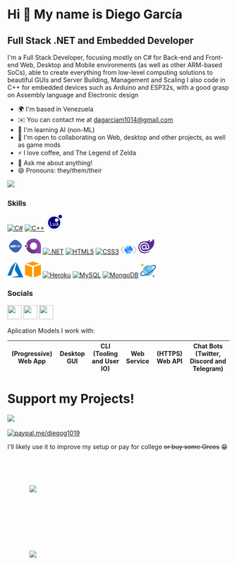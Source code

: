 Hi 👋 My name is Diego García
=============================

Full Stack .NET and Embedded Developer
--------------------------------------

I'm a Full Stack Developer, focusing mostly on C# for Back-end and Front-end Web, Desktop and Mobile environments (as well as other ARM-based SoCs), able to create everything from low-level computing solutions to beautiful GUIs and Server Building, Management and Scaling I also code in C++ for embedded devices such as Arduino and ESP32s, with a good grasp on Assembly language and Electronic design

* 🌍  I'm based in Venezuela
* ✉️  You can contact me at [dagarciam1014@gmail.com](mailto:dagarciam1014@gmail.com)
* 🧠  I'm learning AI (non-ML)
* 🤝  I'm open to collaborating on Web, desktop and other projects, as well as game mods
* ⚡  I love coffee, and The Legend of Zelda
* 💬 Ask me about anything!
* 😄 Pronouns: they/them/their

<a href="https://www.github.com/diegog1019" target="_blank" rel="noreferrer"><img
src="https://img.shields.io/github/followers/diegog1019?logo=github&style=for-the-badge&color=0891b2&labelColor=1c1917" /></a>
### Skills

<p align="left">
<a href="https://docs.microsoft.com/en-us/dotnet/csharp/" target="_blank" rel="noreferrer"><img src="https://raw.githubusercontent.com/danielcranney/readme-generator/main/public/icons/skills/csharp-colored.svg" width="36" height="36" alt="C#" /></a>
<a href="https://docs.microsoft.com/en-us/cpp/?view=msvc-170" target="_blank" rel="noreferrer"><img src="https://raw.githubusercontent.com/danielcranney/readme-generator/main/public/icons/skills/cplusplus-colored.svg" width="36" height="36" alt="C++" /></a>
<a href="https://www.lua.org/" target="_blank" rel="noreferrer"><img src="https://raw.githubusercontent.com/DiegoG1019/DiegoG1019/main/lua_logo.png" alt="Lua" /></a>
</p>
<p align="left">
<a href="https://docs.microsoft.com/en-us/aspnet/core/introduction-to-aspnet-core?view=aspnetcore-6.0" target="_blank" rel="noreferrer"><img src="https://raw.githubusercontent.com/DiegoG1019/DiegoG1019/main/aspnet_logo.png" alt="ASP.NET" /></a>
<a href="https://avaloniaui.net/" target="_blank" rel="noreferrer"><img src="https://raw.githubusercontent.com/DiegoG1019/DiegoG1019/main/avalonia_logo.png" alt="Avalonia" /></a>
<a href="https://dotnet.microsoft.com/en-us/" target="_blank" rel="noreferrer"><img src="https://raw.githubusercontent.com/danielcranney/readme-generator/main/public/icons/skills/dot-net-colored.svg" width="36" height="36" alt=".NET" /></a>
<a href="https://developer.mozilla.org/en-US/docs/Glossary/HTML5" target="_blank" rel="noreferrer"><img src="https://raw.githubusercontent.com/danielcranney/readme-generator/main/public/icons/skills/html5-colored.svg" width="36" height="36" alt="HTML5" /></a>
<a href="https://www.w3.org/TR/CSS/#css" target="_blank" rel="noreferrer"><img src="https://raw.githubusercontent.com/danielcranney/readme-generator/main/public/icons/skills/css3-colored.svg" width="36" height="36" alt="CSS3" /></a>
<a href="https://docs.microsoft.com/en-us/dotnet/desktop/wpf/overview/?view=netdesktop-6.0" target="_blank" rel="noreferrer"><img src="https://raw.githubusercontent.com/DiegoG1019/DiegoG1019/main/xaml_logo.png" alt="XAML" /></a>
<a href="https://dotnet.microsoft.com/en-us/apps/aspnet/web-apps/blazor" target="_blank" rel="noreferrer"><img src="https://raw.githubusercontent.com/DiegoG1019/DiegoG1019/main/blazor_logo.png" alt="Blazor" /></a>
</p>

<p align="left">
<a href="https://azure.microsoft.com/en-us/" target="_blank" rel="noreferrer"><img src="https://raw.githubusercontent.com/DiegoG1019/DiegoG1019/main/azure_logo.png" width="36" height="36" alt="Microsoft Azure" /></a>
<a href="https://aws.amazon.com/" target="_blank" rel="noreferrer"><img src="https://raw.githubusercontent.com/DiegoG1019/DiegoG1019/main/aws_logo.png" width="36" height="36" alt="Amazon AWS" /></a>
<a href="https://www.heroku.com/" target="_blank" rel="noreferrer"><img src="https://raw.githubusercontent.com/danielcranney/readme-generator/main/public/icons/skills/heroku-colored.svg" width="36" height="36" alt="Heroku" /></a>
<a href="https://www.mysql.com/" target="_blank" rel="noreferrer"><img src="https://raw.githubusercontent.com/danielcranney/readme-generator/main/public/icons/skills/mysql-colored.svg" width="36" height="36" alt="MySQL" /></a>
<a href="https://www.mongodb.com/" target="_blank" rel="noreferrer"><img src="https://raw.githubusercontent.com/danielcranney/readme-generator/main/public/icons/skills/mongodb-colored.svg" width="36" height="36" alt="MongoDB" /></a>
<a href="https://azure.microsoft.com/en-us/services/cosmos-db/" target="_blank" rel="noreferrer"><img src="https://raw.githubusercontent.com/DiegoG1019/DiegoG1019/main/cosmosdb_logo.png" alt="CosmosDB" /></a>
</p>

### Socials

<p align="left"> <a href="https://www.github.com/diegog1019" target="_blank" rel="noreferrer"><img src="https://raw.githubusercontent.com/danielcranney/readme-generator/main/public/icons/socials/github.svg" width="32" height="32" /></a> <a href="https://www.linkedin.com/in/diego-garcía-8bbbba206/" target="_blank" rel="noreferrer"><img src="https://raw.githubusercontent.com/danielcranney/readme-generator/main/public/icons/socials/linkedin.svg" width="32" height="32" /></a> <a href="https://www.twitter.com/diegog1016" target="_blank" rel="noreferrer"><img src="https://raw.githubusercontent.com/danielcranney/readme-generator/main/public/icons/socials/twitter.svg" width="32" height="32" /></a></p>

Aplication Models I work with: 

|(Progressive) Web App|Desktop GUI|CLI (Tooling and User IO)|Web Service|(HTTPS) Web API|Chat Bots (Twitter, Discord and Telegram)|
|-|-|-|-|-|-|

# Support my Projects!
<a href="https://www.buymeacoffee.com/DiegoG1019"><img src="https://img.buymeacoffee.com/button-api/?text=Buy me a coffee&emoji=&slug=DiegoG1019&button_colour=5F7FFF&font_colour=ffffff&font_family=Inter&outline_colour=000000&coffee_colour=FFDD00"></a>

[![paypal.me/diegog1019](https://ionicabizau.github.io/badges/paypal.svg)](https://paypal.me/diegog1019)

I'll likely use it to improve my setup or pay for college ~~or buy some Oreos~~ 😁

## 

<a href="https://github.com/anuraghazra/github-readme-stats">
  <img style="horizontal-align:middle;margin:50px 50px" src="https://github-readme-stats.vercel.app/api?username=DiegoG1019&show_icons=true&theme=tokyonight">
</a>

## 

<a href="https://github.com/anuraghazra/github-readme-stats">
  <img style="horizontal-align:middle;margin:50px 50px" src="https://github-readme-stats.vercel.app/api/top-langs/?username=DiegoG1019&layout=compact&theme=tokyonight">
</a>
